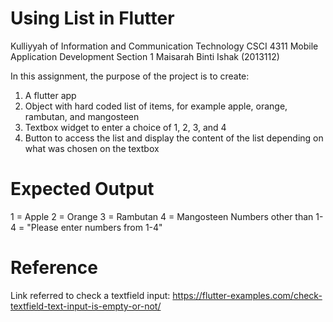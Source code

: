 # Using List in Flutter

Kulliyyah of Information and Communication Technology
CSCI 4311 Mobile Application Development
Section 1
Maisarah Binti Ishak (2013112)

In this assignment, the purpose of the project is to create:
1) A flutter app
2) Object with hard coded list of items, for example apple, orange, rambutan, and mangosteen
3) Textbox widget to enter a choice of 1, 2, 3, and 4
4) Button to access the list and display the content of the list depending on what was chosen on the textbox

# Expected Output
1 = Apple
2 = Orange
3 = Rambutan
4 = Mangosteen
Numbers other than 1-4 = "Please enter numbers from 1-4"

# Reference
Link referred to check a textfield input:
https://flutter-examples.com/check-textfield-text-input-is-empty-or-not/
